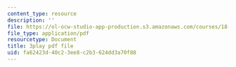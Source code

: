 ```yaml
---
content_type: resource
description: ''
file: https://ol-ocw-studio-app-production.s3.amazonaws.com/courses/18-01sc-single-variable-calculus-fall-2010/fa62423d40c23ee8c2b3624dd3a70f88_KhwQKE_tld0.pdf
file_type: application/pdf
resourcetype: Document
title: 3play pdf file
uid: fa62423d-40c2-3ee8-c2b3-624dd3a70f88
---
```

